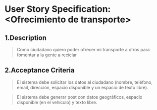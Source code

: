 # User Story Specification: <Ofrecimiento de transporte\>

## 1.Description

>Como ciudadano quiero poder ofrecer mi transporte a otros para fomentar a la gente a reciclar

## 2.Acceptance Criteria

>El sistema debe solicitar los datos al ciudadano (nombre, teléfono, email, dirección, espacio disponible y un espacio de texto libre).

>El sistema debe generar post con datos geográficos, espacio disponible (en el vehículo) y texto libre.